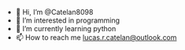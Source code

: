 - 👋 Hi, I’m @Catelan8098
- 👀 I’m interested in programming
- 🌱 I’m currently learning python
- 📫 How to reach me lucas.r.catelan@outlook.com

